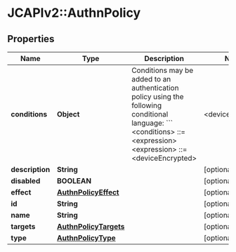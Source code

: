 # JCAPIv2::AuthnPolicy

## Properties
Name | Type | Description | Notes
------------ | ------------- | ------------- | -------------
**conditions** | **Object** | Conditions may be added to an authentication policy using the following conditional language:  &#x60;&#x60;&#x60; &lt;conditions&gt; ::&#x3D; &lt;expression&gt; &lt;expression&gt; ::&#x3D; &lt;deviceEncrypted&gt; | &lt;deviceManaged&gt; | &lt;ipAddressIn&gt; |                  &lt;locationIn&gt; | &lt;notExpression&gt; | &lt;allExpression&gt; |                  &lt;anyExpression&gt; &lt;deviceEncrypted&gt; ::&#x3D; { \&quot;deviceEncrypted\&quot;: &lt;boolean&gt; } &lt;deviceManaged&gt; ::&#x3D; { \&quot;deviceManaged\&quot;: &lt;boolean&gt; } &lt;ipAddressIn&gt; ::&#x3D; { \&quot;ipAddressIn\&quot;: [ &lt;objectId&gt;, ... ] } &lt;locationIn&gt; ::&#x3D; { \&quot;locationIn\&quot;: {                      \&quot;countries\&quot;: [                        &lt;iso_3166_country_code&gt;, ...                      ]                    }                  } &lt;notExpression&gt; ::&#x3D; { \&quot;not\&quot;: &lt;expression&gt; } &lt;allExpression&gt; ::&#x3D; { \&quot;all\&quot;: [ &lt;expression&gt;, ... ] } &lt;anyExpression&gt; ::&#x3D; { \&quot;any\&quot;: [ &lt;expression&gt;, ... ] } &#x60;&#x60;&#x60;  For example, to add a condition that applies to IP addresses in a given list, the following condition can be added:  &#x60;&#x60;&#x60; {\&quot;ipAddressIn\&quot;: [ &lt;ip_list_object_id&gt; ]} &#x60;&#x60;&#x60;  If you would rather exclude IP addresses in the given lists, the following condition could be added:  &#x60;&#x60;&#x60; {   \&quot;not\&quot;: {     \&quot;ipAddressIn\&quot;: [ &lt;ip_list_object_id_1&gt;, &lt;ip_list_object_id_2&gt; ]   } } &#x60;&#x60;&#x60;  You may also include more than one condition and choose whether \&quot;all\&quot; or \&quot;any\&quot; of them must be met for the policy to apply:  &#x60;&#x60;&#x60; {   \&quot;all\&quot;: [     {       \&quot;ipAddressIn\&quot;: [ &lt;ip_list_object_id&gt;, ... ]     },     {       \&quot;deviceManaged\&quot;: true     },     {       \&quot;locationIn\&quot;: {         countries: [ &lt;iso_3166_country_code&gt;, ... ]       }     }   ] } &#x60;&#x60;&#x60; | [optional] 
**description** | **String** |  | [optional] 
**disabled** | **BOOLEAN** |  | [optional] 
**effect** | [**AuthnPolicyEffect**](AuthnPolicyEffect.md) |  | [optional] 
**id** | **String** |  | [optional] 
**name** | **String** |  | [optional] 
**targets** | [**AuthnPolicyTargets**](AuthnPolicyTargets.md) |  | [optional] 
**type** | [**AuthnPolicyType**](AuthnPolicyType.md) |  | [optional] 


